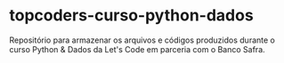 # topcoders-curso-python-dados
Repositório para armazenar os arquivos e códigos produzidos durante o curso Python &amp; Dados da Let's Code em parceria com o Banco Safra.
